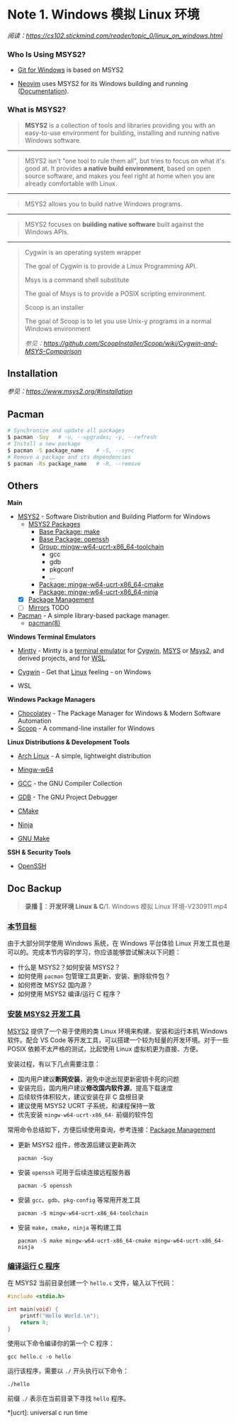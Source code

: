 # Note 1. Windows 模拟 Linux 环境

*阅读：<https://cs102.stickmind.com/reader/topic_0/linux_on_windows.html>*

### Who Is Using MSYS2?

-   [Git for Windows](https://gitforwindows.org/) is based on MSYS2

-   [Neovim](https://github.com/neovim/neovim) uses MSYS2 for its Windows building and running ([Documentation](https://github.com/neovim/neovim/wiki/Building-Neovim#windows--msys2--mingw)).

### What is MSYS2?

>   **MSYS2** is a collection of tools and libraries providing you with an easy-to-use environment for building, installing and running native Windows software.

---

>   MSYS2 isn't "one tool to rule them all", but tries to focus on what it's good at. It provides **a native build environment**, based on open source software, and makes you feel right at home when you are already comfortable with Linux.

---

>   MSYS2 allows you to build native Windows programs.

---

>   MSYS2 focuses on **building native software** built against the Windows APIs.

---

>   Cygwin is an operating system wrapper
>
>   The goal of Cygwin is to provide a Linux Programming API.
>
>   Msys is a command shell substitute
>
>   The goal of Msys is to provide a POSIX scripting environment.
>
>   Scoop is an installer
>
>   The goal of Scoop is to let you use Unix-y programs in a normal Windows environment
>
>   *参见：<https://github.com/ScoopInstaller/Scoop/wiki/Cygwin-and-MSYS-Comparison>*

## Installation

*参见：<https://www.msys2.org/#installation>*

## Pacman

``` sh
# Synchronize and update all packages
$ pacman -Suy	# -u, --upgrades; -y, --refresh
# Install a new package
$ pacman -S package_name	# -S, --sync
# Remove a package and its dependencies
$ pacman -Rs package_name	# -R, --remove
```

## Others

**Main**

-   [MSYS2](https://www.msys2.org/) - Software Distribution and Building Platform for Windows
    -   [MSYS2 Packages](https://packages.msys2.org/base)
        -   [Base Package: make](https://packages.msys2.org/base/make)
        -   [Base Package: openssh](https://packages.msys2.org/base/openssh)
        -   [Group: mingw-w64-ucrt-x86_64-toolchain](https://packages.msys2.org/groups/mingw-w64-ucrt-x86_64-toolchain)
            -   gcc
            -   gdb
            -   pkgconf
            -   ...
        -   [Package: mingw-w64-ucrt-x86_64-cmake](https://packages.msys2.org/package/mingw-w64-ucrt-x86_64-cmake?repo=ucrt64)
        -   [Package: mingw-w64-ucrt-x86_64-ninja](https://packages.msys2.org/package/mingw-w64-ucrt-x86_64-ninja?repo=ucrt64)
    -   [x] [Package Management](https://www.msys2.org/docs/package-management/)
    -   [ ] [Mirrors](https://www.msys2.org/dev/mirrors/) TODO
-   [Pacman](https://archlinux.org/pacman/) - A simple library-based package manager.
    -   [pacman(8)](https://archlinux.org/pacman/pacman.8.html)

**Windows Terminal Emulators**

-   [Mintty](https://mintty.github.io/) - Mintty is a [terminal emulator](http://en.wikipedia.org/wiki/Terminal_emulator) for [Cygwin](http://cygwin.com/), [MSYS](https://web.archive.org/web/20210101000000*/mingw.org/wiki/MSYS) or [Msys2](https://github.com/msys2), and derived projects, and for [WSL](https://github.com/mintty/wsltty).

-   [Cygwin](https://cygwin.com/) - Get that [Linux](https://www.linuxfoundation.org/) feeling - on Windows
-   WSL

**Windows Package Managers**

-   [Chocolatey](https://chocolatey.org/) - The Package Manager for Windows & Modern Software Automation
-   [Scoop](https://scoop.sh/) - A command-line installer for Windows

**Linux Distributions & Development Tools**

-   [Arch Linux](https://archlinux.org/) - A simple, lightweight distribution
-   [Mingw-w64](https://www.mingw-w64.org/)

-   [GCC](https://gcc.gnu.org/) - the GNU Compiler Collection
-   [GDB](https://www.sourceware.org/gdb/) - The GNU Project Debugger
-   [CMake](https://cmake.org/)
-   [Ninja](https://ninja-build.org/)
-   [GNU Make](https://www.gnu.org/software/make/)

**SSH & Security Tools**

-   [OpenSSH](https://www.openssh.com/)

## Doc Backup

>   **录播 🎥**：**开发环境 Linux & C**/1. Windows 模拟 Linux 环境-V230911.mp4

### [本节目标](https://cs102.stickmind.com/reader/topic_0/linux_on_windows.html#本节目标)

由于大部分同学使用 Windows 系统，在 Windows 平台体验 Linux 开发工具也是可以的。完成本节内容的学习，你应该能够尝试解决以下问题：

-   什么是 MSYS2？如何安装 MSYS2？
-   如何使用 `pacman` 包管理工具更新、安装、删除软件包？
-   如何修改 MSYS2 国内源？
-   如何使用 MSYS2 编译/运行 C 程序？

### [安装 MSYS2 开发工具](https://cs102.stickmind.com/reader/topic_0/linux_on_windows.html#安装-msys2-开发工具)

[MSYS2](https://www.msys2.org/) 提供了一个易于使用的类 Linux 环境来构建、安装和运行本机 Windows 软件。配合 VS Code 等开发工具，可以搭建一个较为轻量的开发环境。对于一些 POSIX 依赖不太严格的测试，比起使用 Linux 虚拟机更为直接、方便。

安装过程，有以下几点需要注意：

-   国内用户建议**断网安装**，避免中途出现更新密钥卡死的问题
-   安装完后，国内用户建议**修改国内软件源**，提高下载速度
-   后续软件体积较大，建议安装在非 C 盘根目录
-   建议使用 MSYS2 UCRT 子系统，和课程保持一致
-   优先安装 `mingw-w64-ucrt-x86_64-` 前缀的软件包

常用命令总结如下，方便后续使用查询，参考连接：[Package Management](https://www.msys2.org/docs/package-management/)

-   更新 MSYS2 组件，修改源后建议更新两次

    ```
    pacman -Suy
    ```

-   安装 `openssh` 可用于后续连接远程服务器

    ```
    pacman -S openssh
    ```

-   安装 `gcc`、`gdb`、`pkg-config` 等常用开发工具

    ```
    pacman -S mingw-w64-ucrt-x86_64-toolchain
    ```

-   安装 `make`，`cmake`，`ninja` 等构建工具

    ```
    pacman -S make mingw-w64-ucrt-x86_64-cmake mingw-w64-ucrt-x86_64-ninja
    ```

### [编译运行 C 程序](https://cs102.stickmind.com/reader/topic_0/linux_on_windows.html#编译运行-c-程序)

在 MSYS2 当前目录创建一个 `hello.c` 文件，输入以下代码：

```c
#include <stdio.h>

int main(void) {
    printf("Hello World.\n");
    return 0;
}
```

使用以下命令编译你的第一个 C 程序：

```
gcc hello.c -o hello
```

运行该程序，需要以 `./` 开头执行以下命令：

```
./hello
```

前缀 `./` 表示在当前目录下寻找 `hello` 程序。

*[ucrt]: universal c run time